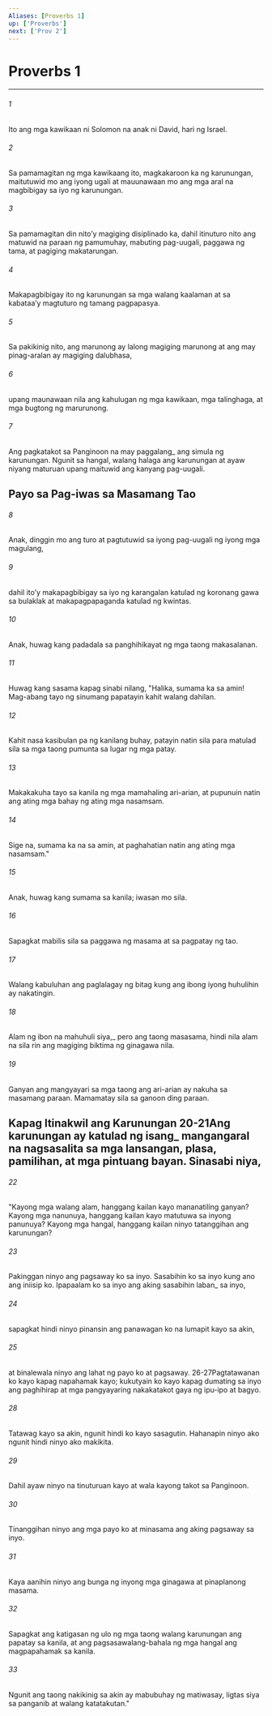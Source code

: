 ```yaml
---
Aliases: [Proverbs 1]
up: ['Proverbs']
next: ['Prov 2']
---
```

# Proverbs 1

***






















###### 1 










Ito ang mga kawikaan ni Solomon na anak ni David, hari ng Israel. 





















###### 2 










Sa pamamagitan ng mga kawikaang ito, magkakaroon ka ng karunungan, maitutuwid mo ang iyong ugali at mauunawaan mo ang mga aral na magbibigay sa iyo ng karunungan. 





















###### 3 










Sa pamamagitan din nitoʼy magiging disiplinado ka, dahil itinuturo nito ang matuwid na paraan ng pamumuhay, mabuting pag-uugali, paggawa ng tama, at pagiging makatarungan. 





















###### 4 










Makapagbibigay ito ng karunungan sa mga walang kaalaman at sa kabataaʼy magtuturo ng tamang pagpapasya. 





















###### 5 










Sa pakikinig nito, ang marunong ay lalong magiging marunong at ang may pinag-aralan ay magiging dalubhasa, 





















###### 6 










upang maunawaan nila ang kahulugan ng mga kawikaan, mga talinghaga, at mga bugtong ng marurunong. 





















###### 7 










Ang pagkatakot sa Panginoon na may paggalang_ ang simula ng karunungan. Ngunit sa hangal, walang halaga ang karunungan at ayaw niyang maturuan upang maituwid ang kanyang pag-uugali.

## Payo sa Pag-iwas sa Masamang Tao 





















###### 8 










Anak, dinggin mo ang turo at pagtutuwid sa iyong pag-uugali ng iyong mga magulang, 





















###### 9 










dahil itoʼy makapagbibigay sa iyo ng karangalan katulad ng koronang gawa sa bulaklak at makapagpapaganda katulad ng kwintas. 





















###### 10 










Anak, huwag kang padadala sa panghihikayat ng mga taong makasalanan. 





















###### 11 










Huwag kang sasama kapag sinabi nilang, "Halika, sumama ka sa amin! Mag-abang tayo ng sinumang papatayin kahit walang dahilan. 





















###### 12 










Kahit nasa kasibulan pa ng kanilang buhay, patayin natin sila para matulad sila sa mga taong pumunta sa lugar ng mga patay. 





















###### 13 










Makakakuha tayo sa kanila ng mga mamahaling ari-arian, at pupunuin natin ang ating mga bahay ng ating mga nasamsam. 





















###### 14 










Sige na, sumama ka na sa amin, at paghahatian natin ang ating mga nasamsam." 





















###### 15 










Anak, huwag kang sumama sa kanila; iwasan mo sila. 





















###### 16 










Sapagkat mabilis sila sa paggawa ng masama at sa pagpatay ng tao. 





















###### 17 










Walang kabuluhan ang paglalagay ng bitag kung ang ibong iyong huhulihin ay nakatingin. 





















###### 18 










Alam ng ibon na mahuhuli siya,_ pero ang taong masasama, hindi nila alam na sila rin ang magiging biktima ng ginagawa nila. 





















###### 19 










Ganyan ang mangyayari sa mga taong ang ari-arian ay nakuha sa masamang paraan. Mamamatay sila sa ganoon ding paraan.

## Kapag Itinakwil ang Karunungan 20-21Ang karunungan ay katulad ng isang_ mangangaral na nagsasalita sa mga lansangan, plasa, pamilihan, at mga pintuang bayan. Sinasabi niya, 





















###### 22 










"Kayong mga walang alam, hanggang kailan kayo mananatiling ganyan? Kayong mga nanunuya, hanggang kailan kayo matutuwa sa inyong panunuya? Kayong mga hangal, hanggang kailan ninyo tatanggihan ang karunungan? 





















###### 23 










Pakinggan ninyo ang pagsaway ko sa inyo. Sasabihin ko sa inyo kung ano ang iniisip ko. Ipapaalam ko sa inyo ang aking sasabihin laban_ sa inyo, 





















###### 24 










sapagkat hindi ninyo pinansin ang panawagan ko na lumapit kayo sa akin, 





















###### 25 










at binalewala ninyo ang lahat ng payo ko at pagsaway. 26-27Pagtatawanan ko kayo kapag napahamak kayo; kukutyain ko kayo kapag dumating sa inyo ang paghihirap at mga pangyayaring nakakatakot gaya ng ipu-ipo at bagyo. 





















###### 28 










Tatawag kayo sa akin, ngunit hindi ko kayo sasagutin. Hahanapin ninyo ako ngunit hindi ninyo ako makikita. 





















###### 29 










Dahil ayaw ninyo na tinuturuan kayo at wala kayong takot sa Panginoon. 





















###### 30 










Tinanggihan ninyo ang mga payo ko at minasama ang aking pagsaway sa inyo. 





















###### 31 










Kaya aanihin ninyo ang bunga ng inyong mga ginagawa at pinaplanong masama. 





















###### 32 










Sapagkat ang katigasan ng ulo ng mga taong walang karunungan ang papatay sa kanila, at ang pagsasawalang-bahala ng mga hangal ang magpapahamak sa kanila. 





















###### 33 










Ngunit ang taong nakikinig sa akin ay mabubuhay ng matiwasay, ligtas siya sa panganib at walang katatakutan."
